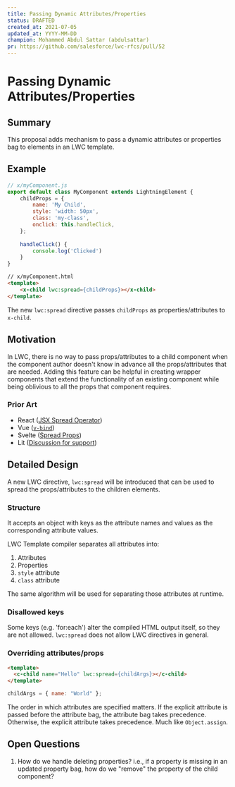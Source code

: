 ```yaml
---
title: Passing Dynamic Attributes/Properties
status: DRAFTED
created_at: 2021-07-05
updated_at: YYYY-MM-DD
champion: Mohammed Abdul Sattar (abdulsattar)
pr: https://github.com/salesforce/lwc-rfcs/pull/52
---
```


# Passing Dynamic Attributes/Properties

## Summary
This proposal adds mechanism to pass a dynamic attributes or properties bag to elements in
an LWC template.

## Example
```js
// x/myComponent.js
export default class MyComponent extends LightningElement {
    childProps = { 
        name: 'My Child',
        style: 'width: 50px',
        class: 'my-class',
        onclick: this.handleClick,
    };
    
    handleClick() {
        console.log('Clicked')
    }
}
```
```html
// x/myComponent.html
<template>
    <x-child lwc:spread={childProps}></x-child>
</template>
```

The new `lwc:spread` directive passes `childProps` as properties/attributes to `x-child`.

## Motivation

In LWC, there is no way to pass props/attributes to a child component when the component author
doesn't know in advance all the props/attributes that are needed.
Adding this feature can be helpful in creating wrapper components that extend the functionality
of an existing component while being oblivious to all the props that component requires.

### Prior Art
- React ([JSX Spread Operator](https://reactjs.org/docs/jsx-in-depth.html#spread-attributes))
- Vue ([`v-bind`](https://v3.vuejs.org/api/directives.html#v-bind))
- Svelte ([Spread Props](https://svelte.dev/tutorial/spread-props))
- Lit ([Discussion for support](https://github.com/lit/lit/issues/923))

## Detailed Design

A new LWC directive, `lwc:spread` will be introduced that can be used to spread the props/attributes
to the children elements.

### Structure
It accepts an object with keys as the attribute names and values as the
corresponding attribute values.

LWC Template compiler separates all attributes into:
1. Attributes
2. Properties
3. `style` attribute
4. `class` attribute

The same algorithm will be used for separating those attributes at runtime.

### Disallowed keys
Some keys (e.g. 'for:each') alter the compiled HTML output itself, so they are not allowed.
`lwc:spread` does not allow LWC directives in general.

### Overriding attributes/props
```html
<template>
  <c-child name="Hello" lwc:spread={childArgs}></c-child>
</template>
```
```js
childArgs = { name: "World" };
```

The order in which attributes are specified matters. If the explicit attribute is passed
before the attribute bag, the attribute bag takes precedence. Otherwise, the explicit attribute
takes precedence. Much like `Object.assign`.

## Open Questions
   1. How do we handle deleting properties? i.e., if a property is missing in an updated property
bag, how do we "remove" the property of the child component?